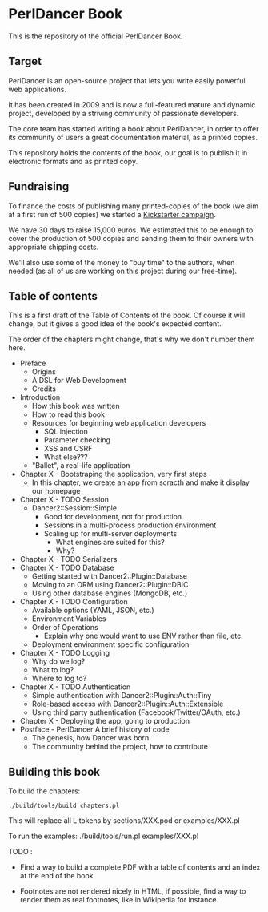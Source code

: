 # PerlDancer Book

This is the repository of the official PerlDancer Book.

## Target

PerlDancer is an open-source project that lets you write easily powerful web
applications.

It has been created in 2009 and is now a full-featured mature and dynamic
project, developed by a striving community of passionate developers.

The core team has started writing a book about PerlDancer, in order to offer its
community of users a great documentation material, as a printed copies.

This repository holds the contents of the book, our goal is to publish it in
electronic formats and as printed copy.

## Fundraising 

To finance the costs of publishing many printed-copies of the book (we aim at a
first run of 500 copies) we started a [Kickstarter campaign](https://www.kickstarter.com/projects/1856511822/perldancer-book).

We have 30 days to raise 15,000 euros. We estimated this to be enough to cover
the production of 500 copies and sending them to their owners with appropriate
shipping costs.

We'll also use some of the money to "buy time" to the authors, when needed (as all
of us are working on this project during our free-time).

## Table of contents

This is a first draft of the Table of Contents of the book. Of course it will
change, but it gives a good idea of the book's expected content.

The order of the chapters might change, that's why we don't number them here.

  * Preface 
    * Origins
    * A DSL for Web Development
    * Credits
  * Introduction
    * How this book was written
    * How to read this book
    * Resources for beginning web application developers
      * SQL injection
      * Parameter checking
      * XSS and CSRF
      * What else???
    * "Ballet", a real-life application
  * Chapter X - Bootstraping the application, very first steps
    * In this chapter, we create an app from scracth and make it display our homepage
  * Chapter X - TODO Session  
    * Dancer2::Session::Simple
      * Good for development, not for production
      * Sessions in a multi-process production environment
      * Scaling up for multi-server deployments 
        * What engines are suited for this?
        * Why?
  * Chapter X - TODO Serializers
  * Chapter X - TODO Database
    * Getting started with Dancer2::Plugin::Database
    * Moving to an ORM using Dancer2::Plugin::DBIC
    * Using other database engines (MongoDB, etc.)
  * Chapter X - TODO Configuration
    * Available options (YAML, JSON, etc.)
    * Environment Variables
    * Order of Operations
      * Explain why one would want to use ENV rather than file, etc.
    * Deployment environment specific configuration
  * Chapter X - TODO Logging 
    * Why do we log?
    * What to log?
    * Where to log to?
  * Chapter X - TODO Authentication
    * Simple authentication with Dancer2::Plugin::Auth::Tiny
    * Role-based access with Dancer2::Plugin::Auth::Extensible
    * Using third party authentication (Facebook/Twitter/OAuth, etc.)
  * Chapter X - Deploying the app, going to production
  * Postface - PerlDancer A brief history of code
    * The genesis, how Dancer was born
    * The community behind the project, how to contribute

## Building this book

To build the chapters:

  `./build/tools/build_chapters.pl`

This will replace all L<XXX> tokens by sections/XXX.pod or examples/XXX.pl

To run the examples: ./build/tools/run.pl examples/XXX.pl


TODO :

 - Find a way to build a complete PDF with a table of contents and an index at
 the end of the book.

 - Footnotes are not rendered nicely in HTML, if possible, find a way to render
   them as real footnotes, like in Wikipedia for instance.


